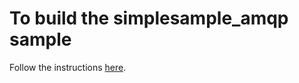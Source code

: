 # To build the simplesample_amqp sample

Follow the instructions [here](https://github.com/Azure/azure-iot-suite-sdks/blob/master/doc/windows_setup.md).